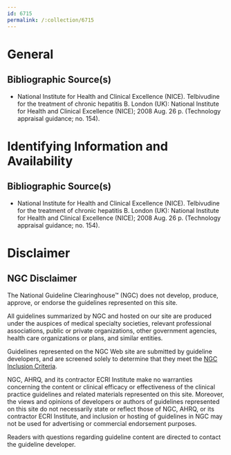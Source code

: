 ```yaml
---
id: 6715
permalink: /:collection/6715
---
```


# General

## Bibliographic Source(s)

- National Institute for Health and Clinical Excellence (NICE). Telbivudine for the treatment of chronic hepatitis B. London (UK): National Institute for Health and Clinical Excellence (NICE); 2008 Aug. 26 p. (Technology appraisal guidance; no. 154).

# Identifying Information and Availability

## Bibliographic Source(s)

- National Institute for Health and Clinical Excellence (NICE). Telbivudine for the treatment of chronic hepatitis B. London (UK): National Institute for Health and Clinical Excellence (NICE); 2008 Aug. 26 p. (Technology appraisal guidance; no. 154).

# Disclaimer

## NGC Disclaimer

The National Guideline Clearinghouse™ (NGC) does not develop, produce, approve, or endorse the guidelines represented on this site.

All guidelines summarized by NGC and hosted on our site are produced under the auspices of medical specialty societies, relevant professional associations, public or private organizations, other government agencies, health care organizations or plans, and similar entities.

Guidelines represented on the NGC Web site are submitted by guideline developers, and are screened solely to determine that they meet the [NGC Inclusion Criteria](/help-and-about/summaries/inclusion-criteria).

NGC, AHRQ, and its contractor ECRI Institute make no warranties concerning the content or clinical efficacy or effectiveness of the clinical practice guidelines and related materials represented on this site. Moreover, the views and opinions of developers or authors of guidelines represented on this site do not necessarily state or reflect those of NGC, AHRQ, or its contractor ECRI Institute, and inclusion or hosting of guidelines in NGC may not be used for advertising or commercial endorsement purposes.

Readers with questions regarding guideline content are directed to contact the guideline developer.

